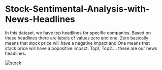 # Stock-Sentimental-Analysis-with-News-Headlines

In this dataset, we have top headlines for specific companies. Based on these headlines there are labels of values zero and one. Zero basically means that stock price will have a negative impact and One means that stock price will have a popositive impact.
Top1, Top2…. these are our news headlines.


![stock](https://github.com/priyanshu1208/Stock-Sentimental-Analysis-with-News-Headlines/assets/97425964/e05d537e-6f97-489a-9d61-bdcecce777cf)

